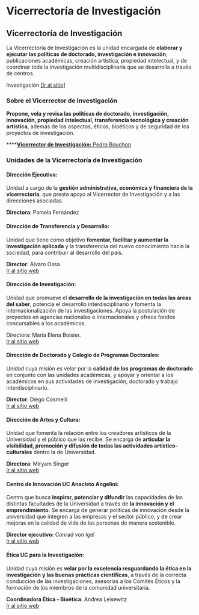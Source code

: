 # Vicerrectoría de Investigación

## Vicerrectoría de Investigación

La Vicerrectoría de Investigación es la unidad encargada de **elaborar y ejecutar las políticas de doctorado, investigación e innovación**, publicaciones académicas, creación artística, propiedad intelectual, y de coordinar toda la investigación multidisciplinaria que se desarrolla a través de centros.

Investigación [\[Ir al sitio\]](http://investigacion.uc.cl/)

### **Sobre el Vicerrector de Investigación**

**Propone, vela y revisa las políticas de doctorado, investigación, innovación, propiedad intelectual, transferencia tecnológica y creación artística**, además de los aspectos, éticos, bioéticos y de seguridad de los proyectos de investigación.

\*\*\*\*[**Vicerrector de Investigación:** Pedro Bouchon](vicerrector-de-investigacion.md)

### Unidades de la Vicerrectoría de Investigación

#### Dirección Ejecutiva:

Unidad a cargo de la **gestión administrativa, económica y financiera de la vicerrectoría**, que presta apoyo al Vicerrector de Investigación y a las direcciones asociadas.

**Directora**: Pamela Fernández

#### Dirección de Transferencia y Desarrollo:

Unidad que tiene como objetivo **fomentar, facilitar y aumentar la investigación aplicada** y la transferencia del nuevo conocimiento hacia la sociedad, para contribuir al desarrollo del país.

**Director**: Álvaro Ossa  
[Ir al sitio web](http://transferenciaydesarrollo.uc.cl/es/)

#### **Dirección de Investigación:**

Unidad que promueve el **desarrollo de la investigación en todas las áreas del saber**, potencia el desarrollo interdisciplinario y fomenta la internacionalización de las investigaciones. Apoya la postulación de proyectos en agencias nacionales e internacionales y ofrece fondos concursables a los académicos.

Directora: María Elena Boisier.  
[Ir al sitio web](http://investigacion.uc.cl/)

#### Dirección de Doctorado y Colegio de Programas Doctorales:

Unidad cuya misión es velar por la **calidad de los programas de doctorado** en conjunto con las unidades académicas, y apoyar y orientar a los académicos en sus actividades de investigación, doctorado y trabajo interdisciplinario.

**Director**: Diego Cosmelli  
[Ir al sitio web](http://doctorados.uc.cl/es/)

#### Dirección de Artes y Cultura:

Unidad que fomenta la relación entre los creadores artísticos de la Universidad y el público que las recibe. Se encarga de **articular la visibilidad, promoción y difusión de todas las actividades artístico-culturales** dentro la de Universidad.

**Directora**: Miryam Singer  
[Ir al sitio web](http://artesycultura.uc.cl/es/)

#### Centro de Innovación UC Anacleto Angelini:

Centro que busca **inspirar, potenciar y difundir** las capacidades de las distintas facultades de la Universidad a través de **la innovación y el emprendimiento**. Se encarga de generar políticas de innovación desde la universidad que integren a las empresas y el sector público, y de crear mejoras en la calidad de vida de las personas de manera sostenible.

**Director ejecutivo:** Conrad von Igel  
[Ir al sitio web](http://centrodeinnovacion.uc.cl/)

#### Ética UC para la Investigación:

Unidad cuya misión es **velar por la excelencia resguardando la ética en la investigación y las buenas prácticas científicas**, a través de la correcta conducción de las investigaciones, asesorías a los Comités Éticos y la formación de los miembros de la comunidad universitaria.

**Coordinadora Ética - Bioética**: Andrea Leisewitz  
[Ir al sitio web](http://eticayseguridad.uc.cl/)

